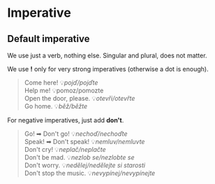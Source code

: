 # Imperative

## Default imperative
We use just a verb, nothing else. Singular and plural, does not matter.

We use **!** only for very strong imperatives (otherwise a dot is enough).

> Come here! 💡*pojď/pojďte* <br/>
> Help me! 💡pomoz/pomozte <br/>
> Open the door, please. 💡*otevři/otevřte* <br/>
> Go home. 💡*běž/běžte* <br/>

For negative imperatives, just add **don't**.
> Go! ➡ Don't go! 💡*nechoď/nechoďte* <br/>
> Speak! ➡ Don't speak! 💡*nemluv/nemluvte* <br/>
> Don't cry! 💡*neplač/neplačte* <br/>
> Don't be mad. 💡*nezlob se/nezlobte se* <br/>
> Don't worry. 💡*nedělej/nedělejte si starosti* <br/>
> Don't stop the music. 💡*nevypínej/nevypínejte* <br/>
